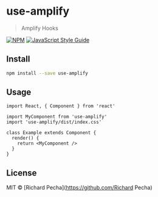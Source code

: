 # use-amplify

> Amplify Hooks 

[![NPM](https://img.shields.io/npm/v/use-amplify.svg)](https://www.npmjs.com/package/use-amplify) [![JavaScript Style Guide](https://img.shields.io/badge/code_style-standard-brightgreen.svg)](https://standardjs.com)

## Install

```bash
npm install --save use-amplify
```

## Usage

```tsx
import React, { Component } from 'react'

import MyComponent from 'use-amplify'
import 'use-amplify/dist/index.css'

class Example extends Component {
  render() {
    return <MyComponent />
  }
}
```

## License

MIT © [Richard Pecha](https://github.com/Richard Pecha)
